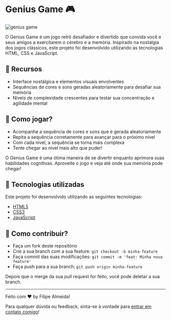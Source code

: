 # Genius Game :video_game:

![genius game](https://github.com/filipecalm/genius-game/assets/103292859/18640c9f-ee85-46e1-ae06-e801241dcaa1)

O Genius Game é um jogo retrô desafiador e divertido que convida você e seus amigos a exercitarem o cérebro e a memória. Inspirado na nostalgia dos jogos clássicos, este projeto foi desenvolvido utilizando as tecnologias HTML, CSS e JavaScript.

## :rocket: Recursos
- Interface nostálgica e elementos visuais envolventes
- Sequências de cores e sons geradas aleatoriamente para desafiar sua memória
- Níveis de complexidade crescentes para testar sua concentração e agilidade mental

## :checkered_flag: Como jogar?
- Acompanhe a sequência de cores e sons que é gerada aleatoriamente
- Repita a sequência corretamente para avançar para o próximo nível
- Com cada nível, a sequência se torna mais complexa
- Tente chegar ao nível mais alto que puder!

O Genius Game é uma ótima maneira de se divertir enquanto aprimora suas habilidades cognitivas. Aproveite o jogo e veja até onde sua memória pode chegar!

## 🚀 Tecnologias utilizadas
Este projeto foi desenvolvido utilizando as seguintes tecnologias:

- [HTML5](https://developer.mozilla.org/pt-BR/docs/Web/Guide/HTML/HTML5)
- [CSS3](https://developer.mozilla.org/pt-BR/docs/Archive/CSS3)
- [JavaScript](https://developer.mozilla.org/pt-BR/docs/Web/JavaScript)

## :clap: Como contribuir?
- Faça um fork deste repositório
- Crie a sua branch com a sua feature: `git checkout -b minha-feature`
- Faça commit das suas modificações: `git commit -m 'feat: Minha nova feature'`
- Faça push para a sua branch: `git push origin minha-feature`

Depois que o merge da sua pull request for feito, você pode deletar a sua branch.

---

Feito com :heart: by Filipe Almeida!

Para qualquer dúvida ou feedback, sinta-se à vontade para [entrar em contato comigo](mailto:filipecalm@gmail.com)!
